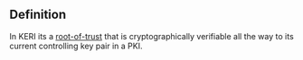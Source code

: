 ## Definition
In KERI its a [root-of-trust](root-of-trust) that is cryptographically verifiable all the way to its current controlling key pair in a PKI.

